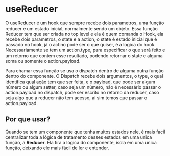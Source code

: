 # useReducer

O useReducer é um hook que sempre recebe dois parametros, uma função reducer e um estado inicial, normalmente sendo um objeto. Essa função Reducer tem que ser criada no top level e ela é quem comanda o Hook, ela recebe dois parametros, o state e a action, o state é estado inicial que é passado no hook, já o actino pode ser o que quiser, é a logica do hook. Necessariamente se tem um action.type, para especificar o que será feito e um retorno que contem esse resultado, podendo retornar o state e alguma soma ou somente o action.payload.

Para chamar essa função se usa o dispatch dentro de alguma outra função dentro do componente. O Dispatch recebe dois argumentos, o type, o qual identifica qual ação tem que ser feita, e o payload, que pode ser algum número ou algum setter, caso seja um número, não é necessário passar o action.payload no dispatch, pode ser escrito no retorno da reducer, caso seja algo que a reducer não tem acesso, ai sim temos que passar o action.payload.

## Por que usar?

Quando se tem um componente que tenha muitos estados nele, é mais facil centralizar toda a lógica de tratamento desses estados em uma unica função, a **Reducer**. Ela tira a lógica do componente, isola em uma unica função, deixando ele mais fácil de ler e entender.
